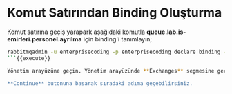 # Komut Satırından Binding Oluşturma

Komut satırına geçiş yarapark aşağıdaki komutla **queue.lab.is-emirleri.personel.ayrilma** için binding'i tanımlayın;

```bash
rabbitmqadmin -u enterprisecoding -p enterprisecoding declare binding --vhost=default source=headersExchange destination=queue.lab.is-emirleri.personel.ayrilma routing_key="" arguments='{"x-match": "all", "modul": "personel", "tur": "is-emri", "islem": "ayrilma"}'
```{{execute}}

Yönetim arayüzüne geçin. Yönetim arayüzünde **Exchanges** segmesine geçiş yapın ve **Bindings** bölümünü açın. Binding'in oluşturulduğunu teyit edin.

**Continue** butonuna basarak sıradaki adıma geçebilirsiniz.